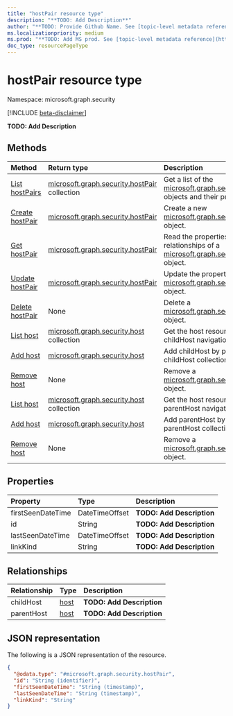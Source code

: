 ```yaml
---
title: "hostPair resource type"
description: "**TODO: Add Description**"
author: "**TODO: Provide Github Name. See [topic-level metadata reference](https://aka.ms/msgo?pagePath=Document-APIs/Guidelines/Metadata)**"
ms.localizationpriority: medium
ms.prod: "**TODO: Add MS prod. See [topic-level metadata reference](https://aka.ms/msgo?pagePath=Document-APIs/Guidelines/Metadata)**"
doc_type: resourcePageType
---
```


# hostPair resource type

Namespace: microsoft.graph.security

[!INCLUDE [beta-disclaimer](../../includes/beta-disclaimer.md)]

**TODO: Add Description**

## Methods
|Method|Return type|Description|
|:---|:---|:---|
|[List hostPairs](../api/security-hostname-list-hostpairs.md)|[microsoft.graph.security.hostPair](../resources/security-hostpair.md) collection|Get a list of the [microsoft.graph.security.hostPair](../resources/security-hostpair.md) objects and their properties.|
|[Create hostPair](../api/security-hostname-post-hostpairs.md)|[microsoft.graph.security.hostPair](../resources/security-hostpair.md)|Create a new [microsoft.graph.security.hostPair](../resources/security-hostpair.md) object.|
|[Get hostPair](../api/security-hostpair-get.md)|[microsoft.graph.security.hostPair](../resources/security-hostpair.md)|Read the properties and relationships of a [microsoft.graph.security.hostPair](../resources/security-hostpair.md) object.|
|[Update hostPair](../api/security-hostpair-update.md)|[microsoft.graph.security.hostPair](../resources/security-hostpair.md)|Update the properties of a [microsoft.graph.security.hostPair](../resources/security-hostpair.md) object.|
|[Delete hostPair](../api/security-hostname-delete-hostpairs.md)|None|Delete a [microsoft.graph.security.hostPair](../resources/security-hostpair.md) object.|
|[List host](../api/security-threatintelligence-list-hosts.md)|[microsoft.graph.security.host](../resources/security-host.md) collection|Get the host resources from the childHost navigation property.|
|[Add host](../api/security-hostpair-post-childhost.md)|[microsoft.graph.security.host](../resources/security-host.md)|Add childHost by posting to the childHost collection.|
|[Remove host](../api/security-hostpair-delete-childhost.md)|None|Remove a [microsoft.graph.security.host](../resources/security-host.md) object.|
|[List host](../api/security-threatintelligence-list-hosts.md)|[microsoft.graph.security.host](../resources/security-host.md) collection|Get the host resources from the parentHost navigation property.|
|[Add host](../api/security-hostpair-post-parenthost.md)|[microsoft.graph.security.host](../resources/security-host.md)|Add parentHost by posting to the parentHost collection.|
|[Remove host](../api/security-hostpair-delete-parenthost.md)|None|Remove a [microsoft.graph.security.host](../resources/security-host.md) object.|

## Properties
|Property|Type|Description|
|:---|:---|:---|
|firstSeenDateTime|DateTimeOffset|**TODO: Add Description**|
|id|String|**TODO: Add Description**|
|lastSeenDateTime|DateTimeOffset|**TODO: Add Description**|
|linkKind|String|**TODO: Add Description**|

## Relationships
|Relationship|Type|Description|
|:---|:---|:---|
|childHost|[host](../resources/security-host.md)|**TODO: Add Description**|
|parentHost|[host](../resources/security-host.md)|**TODO: Add Description**|

## JSON representation
The following is a JSON representation of the resource.
<!-- {
  "blockType": "resource",
  "keyProperty": "id",
  "@odata.type": "microsoft.graph.security.hostPair",
  "openType": false
}
-->
``` json
{
  "@odata.type": "#microsoft.graph.security.hostPair",
  "id": "String (identifier)",
  "firstSeenDateTime": "String (timestamp)",
  "lastSeenDateTime": "String (timestamp)",
  "linkKind": "String"
}
```

